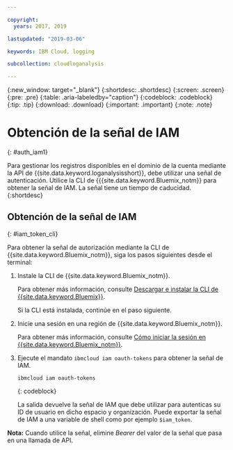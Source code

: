 ```yaml
---

copyright:
  years: 2017, 2019

lastupdated: "2019-03-06"

keywords: IBM Cloud, logging

subcollection: cloudloganalysis

---
```


{:new_window: target="_blank"}
{:shortdesc: .shortdesc}
{:screen: .screen}
{:pre: .pre}
{:table: .aria-labeledby="caption"}
{:codeblock: .codeblock}
{:tip: .tip}
{:download: .download}
{:important: .important}
{:note: .note}


# Obtención de la señal de IAM
{: #auth_iam1}

Para gestionar los registros disponibles en el dominio de la cuenta mediante la API de {{site.data.keyword.loganalysisshort}}, debe utilizar una señal de autenticación. Utilice la CLI de {{{site.data.keyword.Bluemix_notm}} para obtener la señal de IAM. La señal tiene un tiempo de caducidad. 
{:shortdesc}


## Obtención de la señal de IAM
{: #iam_token_cli}

Para obtener la señal de autorización mediante la CLI de {{site.data.keyword.Bluemix_notm}}, siga los pasos siguientes desde el terminal:

1. Instale la CLI de {{site.data.keyword.Bluemix_notm}}.

   Para obtener más información, consulte [Descargar e instalar la CLI de {{site.data.keyword.Bluemix}}](/docs/cli/index.html#overview).
   
   Si la CLI está instalada, continúe en el paso siguiente.
    
2. Inicie una sesión en una región de {{site.data.keyword.Bluemix_notm}}. 

    Para obtener más información, consulte [Cómo iniciar la sesión en {{site.data.keyword.Bluemix_notm}}](/docs/services/CloudLogAnalysis/qa/cli_qa.html#login).
	
3. Ejecute el mandato `ibmcloud iam oauth-tokens` para obtener la señal de IAM.

    ```
	ibmcloud iam oauth-tokens
	```
	{: codeblock}
	
	La salida devuelve la señal de IAM que debe utilizar para autenticas su ID de usuario en dicho espacio y organización. Puede exportar la señal de IAM a una variable de shell como por ejemplo `$iam_token`.



**Nota:** Cuando utilice la señal, elimine *Bearer* del valor de la señal que pasa en una llamada de API.

